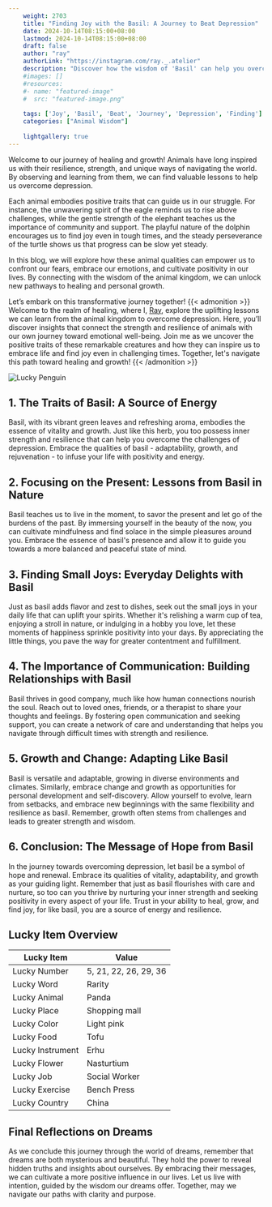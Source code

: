 ```yaml
---
    weight: 2703
    title: "Finding Joy with the Basil: A Journey to Beat Depression"  # Assuming 'title' column exists
    date: 2024-10-14T08:15:00+08:00
    lastmod: 2024-10-14T08:15:00+08:00
    draft: false
    author: "ray"
    authorLink: "https://instagram.com/ray._.atelier"
    description: "Discover how the wisdom of 'Basil' can help you overcome depression and find joy in your life journey."
    #images: []
    #resources:
    #- name: "featured-image"
    #  src: "featured-image.png"
    
    tags: ['Joy', 'Basil', 'Beat', 'Journey', 'Depression', 'Finding']
    categories: ["Animal Wisdom"]
    
    lightgallery: true
---
```

    
Welcome to our journey of healing and growth! Animals have long inspired us with their resilience, strength, and unique ways of navigating the world. By observing and learning from them, we can find valuable lessons to help us overcome depression.

Each animal embodies positive traits that can guide us in our struggle. For instance, the unwavering spirit of the eagle reminds us to rise above challenges, while the gentle strength of the elephant teaches us the importance of community and support. The playful nature of the dolphin encourages us to find joy even in tough times, and the steady perseverance of the turtle shows us that progress can be slow yet steady.

In this blog, we will explore how these animal qualities can empower us to confront our fears, embrace our emotions, and cultivate positivity in our lives. By connecting with the wisdom of the animal kingdom, we can unlock new pathways to healing and personal growth.

Let’s embark on this transformative journey together!
{{< admonition >}}
Welcome to the realm of healing, where I, [Ray](https://instagram.com/ray._.atelier), explore the uplifting lessons we can learn from the animal kingdom to overcome depression. Here, you’ll discover insights that connect the strength and resilience of animals with our own journey toward emotional well-being. Join me as we uncover the positive traits of these remarkable creatures and how they can inspire us to embrace life and find joy even in challenging times. Together, let's navigate this path toward healing and growth!
{{< /admonition >}}

![Lucky Penguin](https://cdn.pixabay.com/photo/2024/09/07/02/34/penguins-9028827_1280.jpg "Lucky Penguin")

## 1. The Traits of Basil: A Source of Energy
Basil, with its vibrant green leaves and refreshing aroma, embodies the essence of vitality and growth. Just like this herb, you too possess inner strength and resilience that can help you overcome the challenges of depression. Embrace the qualities of basil - adaptability, growth, and rejuvenation - to infuse your life with positivity and energy.

## 2. Focusing on the Present: Lessons from Basil in Nature
Basil teaches us to live in the moment, to savor the present and let go of the burdens of the past. By immersing yourself in the beauty of the now, you can cultivate mindfulness and find solace in the simple pleasures around you. Embrace the essence of basil's presence and allow it to guide you towards a more balanced and peaceful state of mind.

## 3. Finding Small Joys: Everyday Delights with Basil
Just as basil adds flavor and zest to dishes, seek out the small joys in your daily life that can uplift your spirits. Whether it's relishing a warm cup of tea, enjoying a stroll in nature, or indulging in a hobby you love, let these moments of happiness sprinkle positivity into your days. By appreciating the little things, you pave the way for greater contentment and fulfillment.

## 4. The Importance of Communication: Building Relationships with Basil
Basil thrives in good company, much like how human connections nourish the soul. Reach out to loved ones, friends, or a therapist to share your thoughts and feelings. By fostering open communication and seeking support, you can create a network of care and understanding that helps you navigate through difficult times with strength and resilience.

## 5. Growth and Change: Adapting Like Basil
Basil is versatile and adaptable, growing in diverse environments and climates. Similarly, embrace change and growth as opportunities for personal development and self-discovery. Allow yourself to evolve, learn from setbacks, and embrace new beginnings with the same flexibility and resilience as basil. Remember, growth often stems from challenges and leads to greater strength and wisdom.

## 6. Conclusion: The Message of Hope from Basil
In the journey towards overcoming depression, let basil be a symbol of hope and renewal. Embrace its qualities of vitality, adaptability, and growth as your guiding light. Remember that just as basil flourishes with care and nurture, so too can you thrive by nurturing your inner strength and seeking positivity in every aspect of your life. Trust in your ability to heal, grow, and find joy, for like basil, you are a source of energy and resilience.


## Lucky Item Overview
| Lucky Item          | Value              |
|---------------|--------------------|
| Lucky Number        | 5, 21, 22, 26, 29, 36  |
| Lucky Word          | Rarity |
| Lucky Animal        | Panda |
| Lucky Place         | Shopping mall     |
| Lucky Color         | Light pink     |
| Lucky Food          | Tofu      |
| Lucky Instrument    | Erhu |
| Lucky Flower        | Nasturtium    |
| Lucky Job           | Social Worker       |
| Lucky Exercise      | Bench Press  |
| Lucky Country       | China    |


##  Final Reflections on Dreams

As we conclude this journey through the world of dreams, remember that dreams are both mysterious and beautiful. They hold the power to reveal hidden truths and insights about ourselves. By embracing their messages, we can cultivate a more positive influence in our lives. Let us live with intention, guided by the wisdom our dreams offer. Together, may we navigate our paths with clarity and purpose.
